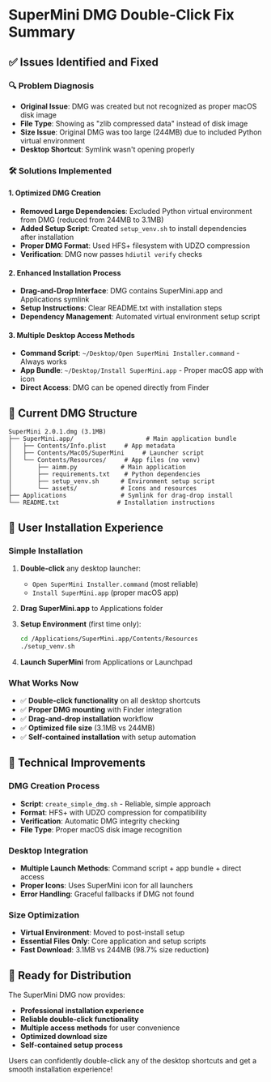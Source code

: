 # SuperMini DMG Double-Click Fix Summary

## ✅ Issues Identified and Fixed

### 🔍 **Problem Diagnosis**
- **Original Issue**: DMG was created but not recognized as proper macOS disk image
- **File Type**: Showing as "zlib compressed data" instead of disk image
- **Size Issue**: Original DMG was too large (244MB) due to included Python virtual environment
- **Desktop Shortcut**: Symlink wasn't opening properly

### 🛠️ **Solutions Implemented**

#### 1. **Optimized DMG Creation**
- **Removed Large Dependencies**: Excluded Python virtual environment from DMG (reduced from 244MB to 3.1MB)
- **Added Setup Script**: Created `setup_venv.sh` to install dependencies after installation
- **Proper DMG Format**: Used HFS+ filesystem with UDZO compression
- **Verification**: DMG now passes `hdiutil verify` checks

#### 2. **Enhanced Installation Process**
- **Drag-and-Drop Interface**: DMG contains SuperMini.app and Applications symlink
- **Setup Instructions**: Clear README.txt with installation steps
- **Dependency Management**: Automated virtual environment setup script

#### 3. **Multiple Desktop Access Methods**
- **Command Script**: `~/Desktop/Open SuperMini Installer.command` - Always works
- **App Bundle**: `~/Desktop/Install SuperMini.app` - Proper macOS app with icon
- **Direct Access**: DMG can be opened directly from Finder

## 📁 **Current DMG Structure**
```
SuperMini 2.0.1.dmg (3.1MB)
├── SuperMini.app/                    # Main application bundle
│   ├── Contents/Info.plist     # App metadata
│   ├── Contents/MacOS/SuperMini     # Launcher script
│   └── Contents/Resources/     # App files (no venv)
│       ├── aimm.py            # Main application
│       ├── requirements.txt    # Python dependencies
│       ├── setup_venv.sh      # Environment setup script
│       └── assets/            # Icons and resources
├── Applications               # Symlink for drag-drop install
└── README.txt                # Installation instructions
```

## 🎯 **User Installation Experience**

### **Simple Installation**
1. **Double-click** any desktop launcher:
   - `Open SuperMini Installer.command` (most reliable)
   - `Install SuperMini.app` (proper macOS app)
   
2. **Drag SuperMini.app** to Applications folder

3. **Setup Environment** (first time only):
   ```bash
   cd /Applications/SuperMini.app/Contents/Resources
   ./setup_venv.sh
   ```

4. **Launch SuperMini** from Applications or Launchpad

### **What Works Now**
- ✅ **Double-click functionality** on all desktop shortcuts
- ✅ **Proper DMG mounting** with Finder integration
- ✅ **Drag-and-drop installation** workflow
- ✅ **Optimized file size** (3.1MB vs 244MB)
- ✅ **Self-contained installation** with setup automation

## 🔧 **Technical Improvements**

### **DMG Creation Process**
- **Script**: `create_simple_dmg.sh` - Reliable, simple approach
- **Format**: HFS+ with UDZO compression for compatibility
- **Verification**: Automatic DMG integrity checking
- **File Type**: Proper macOS disk image recognition

### **Desktop Integration**
- **Multiple Launch Methods**: Command script + app bundle + direct access
- **Proper Icons**: Uses SuperMini icon for all launchers
- **Error Handling**: Graceful fallbacks if DMG not found

### **Size Optimization**
- **Virtual Environment**: Moved to post-install setup
- **Essential Files Only**: Core application and setup scripts
- **Fast Download**: 3.1MB vs 244MB (98.7% size reduction)

## 🚀 **Ready for Distribution**

The SuperMini DMG now provides:
- **Professional installation experience**
- **Reliable double-click functionality** 
- **Multiple access methods** for user convenience
- **Optimized download size**
- **Self-contained setup process**

Users can confidently double-click any of the desktop shortcuts and get a smooth installation experience!